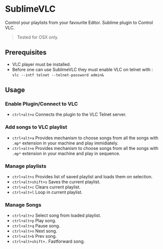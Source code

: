 # SublimeVLC
Control your playlists from your favourite Editor. Sublime plugin to Control VLC. 
> Tested for OSX only.

## Prerequisites
* VLC player must be installed.
* Before one can use SublimeVLC they must enable VLC on telnet with : `vlc --intf telnet --telnet-password admin&`

## Usage
### Enable Plugin/Connect to VLC
* `ctrl+alt+o` Connects the plugin to the VLC Telnet server.

### Add songs to VLC playlist
* `ctrl+alt+a` Provides mechanism to choose songs from all the songs with `.mp*` extension in your machine and play immidiately.
* `ctrl+alt+e` Provides mechanism to choose songs from all the songs with `.mp*` extension in your machine and play in sequence.

### Manage playlists
* `ctrl+alt+s` Provides list of saved playlist and loads them on selection.
* `ctrl+alt+shift+s` Saves the current playlist.
* `ctrl+alt+c` Clears current playlist.
* `ctrl+alt+l` Loop in current playlist.

### Manage Songs
* `ctrl+alt+z` Select song from loaded playlist.
* `ctrl+alt+p` Play song.
* `ctrl+alt+q` Pause song.
* `ctrl+alt+n` Next song.
* `ctrl+alt+b` Prev song.
* `ctrl+alt+shift+.` Fastforward song.
